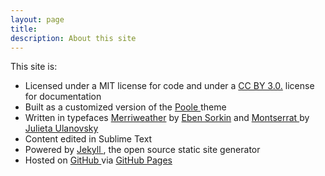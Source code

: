 ```yaml
---
layout: page
title: 
description: About this site
---
```



<div class="aboutsite">
 

<p> This site is:</p>

<ul class="list-unstyled">

   
<li> Licensed under a MIT license for code and under a <a href="http://creativecommons.org/licenses/by/3.0/deed.en_US">CC BY 3.0.</a> license for documentation</li>

<li> Built as a customized version of the <a href="http://getpoole.com/"> Poole </a> theme </li>

<li> Written in typefaces <a href="http://www.google.com/fonts/specimen/Merriweather">Merriweather</a> by <a href= "https://ebensorkin.wordpress.com/">Eben Sorkin</a> and <a href="http://www.google.com/fonts/specimen/Montserrat"> Montserrat </a> by <a href="http://www.zkysky.com.ar/"> Julieta Ulanovsky </a></li>

<li> Content edited in Sublime Text </li>

<li> Powered by <a href="http://jekyllrb.com/"> Jekyll </a>, the open source static site generator</li>

<li> Hosted on <a href="https://github.com/moralesn/moralesn.github.io"> GitHub </a> via <a href="https://pages.github.com/"> GitHub Pages</a></li>

</ul> 
 </div>

 
 
